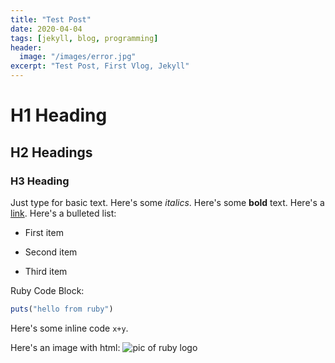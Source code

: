 ```yaml
---
title: "Test Post"
date: 2020-04-04
tags: [jekyll, blog, programming]
header:
  image: "/images/error.jpg"
excerpt: "Test Post, First Vlog, Jekyll"
---
```

# H1 Heading
## H2 Headings
### H3 Heading
Just type for basic text.
Here's some *italics*.
Here's some **bold** text.
Here's a [link](https://github.com/).
Here's a bulleted list:
* First item
+ Second item
- Third item

Ruby Code Block:
```ruby
puts("hello from ruby")
```

Here's some inline code `x+y`.

Here's an image with html:
<img src="{{ site.url }}{{ site.baseurl }}/images/ruby.jpg" alt="pic of ruby logo" class="full">
